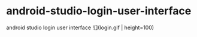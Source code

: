 # android-studio-login-user-interface
 android studio login user interface
![](login.gif | height=100)
